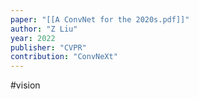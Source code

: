 ```yaml
---
paper: "[[A ConvNet for the 2020s.pdf]]"
author: "Z Liu"
year: 2022
publisher: "CVPR"
contribution: "ConvNeXt"
---
```

#vision 